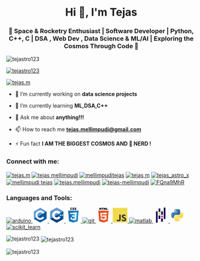 <h1 align="center">Hi 👋, I'm Tejas</h1>
<h3 align="center">🚀 Space & Rocketry Enthusiast | Software Developer | Python, C++, C | DSA , Web Dev , Data Science & ML/AI | Exploring the Cosmos Through Code 🌌</h3>

<p align="left"> <img src="https://komarev.com/ghpvc/?username=tejastro123&label=Profile%20views&color=0e75b6&style=flat" alt="tejastro123" /> </p>

<p align="left"> <a href="https://github.com/ryo-ma/github-profile-trophy"><img src="https://github-profile-trophy.vercel.app/?username=tejastro123" alt="tejastro123" /></a> </p>

<p align="left"> <a href="https://twitter.com/tejas.m" target="blank"><img src="https://img.shields.io/twitter/follow/tejas.m?logo=twitter&style=for-the-badge" alt="tejas.m" /></a> </p>

- 🔭 I’m currently working on **data science projects**

- 🌱 I’m currently learning **ML,DSA,C++**

- 💬 Ask me about **anything!!!**

- 📫 How to reach me **tejas.mellimpudi@gmail.com**

- ⚡ Fun fact **I AM THE BIGGEST COSMOS AND 🚀 NERD !**

<h3 align="left">Connect with me:</h3>
<p align="left">
<a href="https://twitter.com/tejas.m" target="blank"><img align="center" src="https://raw.githubusercontent.com/rahuldkjain/github-profile-readme-generator/master/src/images/icons/Social/twitter.svg" alt="tejas.m" height="30" width="40" /></a>
<a href="https://linkedin.com/in/tejas mellimpudi" target="blank"><img align="center" src="https://raw.githubusercontent.com/rahuldkjain/github-profile-readme-generator/master/src/images/icons/Social/linked-in-alt.svg" alt="tejas mellimpudi" height="30" width="40" /></a>
<a href="https://kaggle.com/mellimpuditejas" target="blank"><img align="center" src="https://raw.githubusercontent.com/rahuldkjain/github-profile-readme-generator/master/src/images/icons/Social/kaggle.svg" alt="mellimpuditejas" height="30" width="40" /></a>
<a href="https://fb.com/tejas m" target="blank"><img align="center" src="https://raw.githubusercontent.com/rahuldkjain/github-profile-readme-generator/master/src/images/icons/Social/facebook.svg" alt="tejas m" height="30" width="40" /></a>
<a href="https://instagram.com/tejas_astro_x" target="blank"><img align="center" src="https://raw.githubusercontent.com/rahuldkjain/github-profile-readme-generator/master/src/images/icons/Social/instagram.svg" alt="tejas_astro_x" height="30" width="40" /></a>
<a href="https://www.youtube.com/c/mellimpudi tejas" target="blank"><img align="center" src="https://raw.githubusercontent.com/rahuldkjain/github-profile-readme-generator/master/src/images/icons/Social/youtube.svg" alt="mellimpudi tejas" height="30" width="40" /></a>
<a href="https://codeforces.com/profile/tejas.mellimpudi" target="blank"><img align="center" src="https://raw.githubusercontent.com/rahuldkjain/github-profile-readme-generator/master/src/images/icons/Social/codeforces.svg" alt="tejas.mellimpudi" height="30" width="40" /></a>
<a href="https://www.leetcode.com/tejas-mellimpudi" target="blank"><img align="center" src="https://raw.githubusercontent.com/rahuldkjain/github-profile-readme-generator/master/src/images/icons/Social/leet-code.svg" alt="tejas-mellimpudi" height="30" width="40" /></a>
<a href="https://discord.gg/FQna9MhR" target="blank"><img align="center" src="https://raw.githubusercontent.com/rahuldkjain/github-profile-readme-generator/master/src/images/icons/Social/discord.svg" alt="FQna9MhR" height="30" width="40" /></a>
</p>

<h3 align="left">Languages and Tools:</h3>
<p align="left"> <a href="https://www.arduino.cc/" target="_blank" rel="noreferrer"> <img src="https://cdn.worldvectorlogo.com/logos/arduino-1.svg" alt="arduino" width="40" height="40"/> </a> <a href="https://www.cprogramming.com/" target="_blank" rel="noreferrer"> <img src="https://raw.githubusercontent.com/devicons/devicon/master/icons/c/c-original.svg" alt="c" width="40" height="40"/> </a> <a href="https://www.w3schools.com/cpp/" target="_blank" rel="noreferrer"> <img src="https://raw.githubusercontent.com/devicons/devicon/master/icons/cplusplus/cplusplus-original.svg" alt="cplusplus" width="40" height="40"/> </a> <a href="https://www.w3schools.com/css/" target="_blank" rel="noreferrer"> <img src="https://raw.githubusercontent.com/devicons/devicon/master/icons/css3/css3-original-wordmark.svg" alt="css3" width="40" height="40"/> </a> <a href="https://git-scm.com/" target="_blank" rel="noreferrer"> <img src="https://www.vectorlogo.zone/logos/git-scm/git-scm-icon.svg" alt="git" width="40" height="40"/> </a> <a href="https://www.w3.org/html/" target="_blank" rel="noreferrer"> <img src="https://raw.githubusercontent.com/devicons/devicon/master/icons/html5/html5-original-wordmark.svg" alt="html5" width="40" height="40"/> </a> <a href="https://developer.mozilla.org/en-US/docs/Web/JavaScript" target="_blank" rel="noreferrer"> <img src="https://raw.githubusercontent.com/devicons/devicon/master/icons/javascript/javascript-original.svg" alt="javascript" width="40" height="40"/> </a> <a href="https://www.mathworks.com/" target="_blank" rel="noreferrer"> <img src="https://upload.wikimedia.org/wikipedia/commons/2/21/Matlab_Logo.png" alt="matlab" width="40" height="40"/> </a> <a href="https://pandas.pydata.org/" target="_blank" rel="noreferrer"> <img src="https://raw.githubusercontent.com/devicons/devicon/2ae2a900d2f041da66e950e4d48052658d850630/icons/pandas/pandas-original.svg" alt="pandas" width="40" height="40"/> </a> <a href="https://www.python.org" target="_blank" rel="noreferrer"> <img src="https://raw.githubusercontent.com/devicons/devicon/master/icons/python/python-original.svg" alt="python" width="40" height="40"/> </a> <a href="https://scikit-learn.org/" target="_blank" rel="noreferrer"> <img src="https://upload.wikimedia.org/wikipedia/commons/0/05/Scikit_learn_logo_small.svg" alt="scikit_learn" width="40" height="40"/> </a> </p>

<p><img align="left" src="https://github-readme-stats.vercel.app/api/top-langs?username=tejastro123&show_icons=true&locale=en&layout=compact" alt="tejastro123" /></p>

<p>&nbsp;<img align="center" src="https://github-readme-stats.vercel.app/api?username=tejastro123&show_icons=true&locale=en" alt="tejastro123" /></p>

<p><img align="center" src="https://github-readme-streak-stats.herokuapp.com/?user=tejastro123&" alt="tejastro123" /></p>
